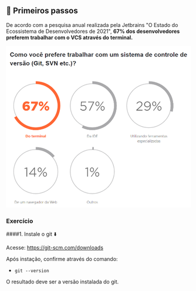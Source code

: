 ## 👣 Primeiros passos

De acordo com a pesquisa anual realizada pela Jetbrains "O Estado do Ecossistema de Desenvolvedores de 2021", <b>67% dos desenvolvedores preferem trabalhar com o VCS através do terminal.</b>

![Pesquisa anual realizada pela Jetbrains "O Estado do Ecossistema de Desenvolvedores de 2021"](./../assets/images/research-03.png)

### Exercício

####1. Instale o git ⬇️

Acesse: https://git-scm.com/downloads

Após instação, confirme através do comando:

- `git --version`

O resultado deve ser a versão instalada do git.
